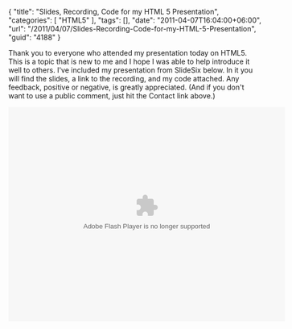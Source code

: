 {
	"title": "Slides, Recording, Code for my HTML 5 Presentation",
	"categories": [
		"HTML5"
	],
	"tags": [],
	"date": "2011-04-07T16:04:00+06:00",
	"url": "/2011/04/07/Slides-Recording-Code-for-my-HTML-5-Presentation",
	"guid": "4188"
}

Thank you to everyone who attended my presentation today on HTML5. This is a topic that is new to me and I hope I was able to help introduce it well to others. I've included my presentation from SlideSix below. In it you will find the slides, a link to the recording, and my code attached. Any feedback, positive or negative, is greatly appreciated. (And if you don't want to use a public comment, just hit the Contact link above.)

<object height="425" width="550"><param name="movie" value="http://slidesix.com/viewer/SlideSixViewer.swf?alias=NonAddicting-Introduction-to-HTMl5" /><param name="menu" value="false"/><param name="scale" value="noScale"/><param name="allowFullScreen" value="true"/><param name="allowScriptAccess" value="always" /><param value="transparent" name="wmode" /><param value="quality" name="best" /><embed src="http://slidesix.com/viewer/SlideSixViewer.swf?alias=NonAddicting-Introduction-to-HTMl5" allowscriptaccess="always" allowFullScreen="true" height="425" width="550" type="application/x-shockwave-flash" wmode="transparent" quality="best" /></object>
